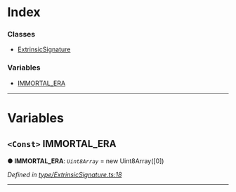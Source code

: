 

# Index

### Classes

* [ExtrinsicSignature](../classes/_type_extrinsicsignature_.extrinsicsignature.md)

### Variables

* [IMMORTAL_ERA](_type_extrinsicsignature_.md#immortal_era)

---

# Variables

<a id="immortal_era"></a>

## `<Const>` IMMORTAL_ERA

**● IMMORTAL_ERA**: *`Uint8Array`* =  new Uint8Array([0])

*Defined in [type/ExtrinsicSignature.ts:18](https://github.com/polkadot-js/api/blob/adec070/packages/types/src/type/ExtrinsicSignature.ts#L18)*

___


